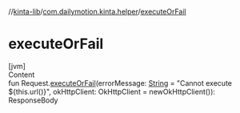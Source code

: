 //[kinta-lib](../../index.md)/[com.dailymotion.kinta.helper](index.md)/[executeOrFail](execute-or-fail.md)



# executeOrFail  
[jvm]  
Content  
fun Request.[executeOrFail](execute-or-fail.md)(errorMessage: [String](https://kotlinlang.org/api/latest/jvm/stdlib/kotlin/-string/index.html) = "Cannot execute ${this.url()}", okHttpClient: OkHttpClient = newOkHttpClient()): ResponseBody  



